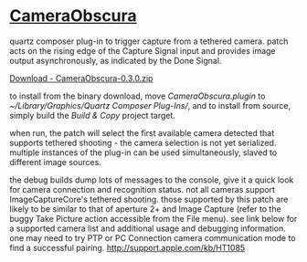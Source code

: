 [CameraObscura](http://github.com/jpld/CameraObscura/)
=============
quartz composer plug-in to trigger capture from a tethered camera. patch acts on the rising edge of the Capture Signal input and provides image output asynchronously, as indicated by the Done Signal.

[Download - CameraObscura-0.3.0.zip](http://cloud.github.com/downloads/jpld/CameraObscura/CameraObscura-0.3.0.zip)

to install from the binary download, move _CameraObscura.plugin_ to _~/Library/Graphics/Quartz Composer Plug-Ins/_, and to install from source, simply build the _Build & Copy_ project target.

when run, the patch will select the first available camera detected that supports tethered shooting - the camera selection is not yet serialized. multiple instances of the plug-in can be used simultaneously, slaved to different image sources.

the debug builds dump lots of messages to the console, give it a quick look for camera connection and recognition status. not all cameras support ImageCaptureCore's tethered shooting. those supported by this patch are likely to be similar to that of aperture 2+ and Image Capture (refer to the buggy Take Picture action accessible from the File menu). see link below for a supported camera list and additional usage and debugging information. one may need to try PTP or PC Connection camera communication mode to find a successful pairing.
<http://support.apple.com/kb/HT1085>
